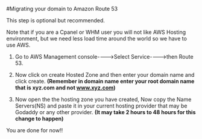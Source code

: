 #Migrating your domain to Amazon Route 53

This step is optional but recommended.

Note that if you are a Cpanel or WHM user you will not like AWS Hosting environment, but we need less load time around the world so we have to use AWS.

1. Go to AWS Management console---->Select Service---->then Route 53.

2. Now click on create Hosted Zone and then enter your domain name and click create. 
<b>(Remember in domain name enter your root domain name that is xyz.com and not www.xyz.com)</b>

3. Now open the the hosting zone you have created, Now copy the Name Servers(NS) and paste it in your current hosting provider that may be Godaddy or any other provider.
<b>(It may take 2 hours to 48 hours for this change to happen)</b>

You are done for now!!
